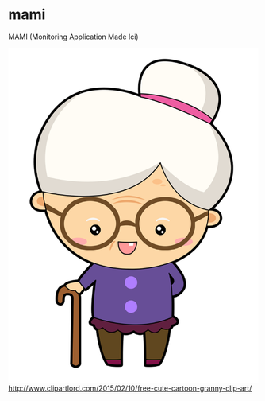 # mami
MAMI (Monitoring Application Made Ici)

![alt tag](https://github.com/uy-rrodriguez/mami/blob/master/mami.png)
http://www.clipartlord.com/2015/02/10/free-cute-cartoon-granny-clip-art/
